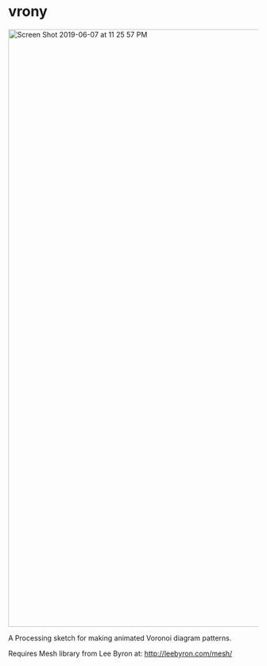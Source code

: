 # vrony

<img width="1200" alt="Screen Shot 2019-06-07 at 11 25 57 PM" src="https://user-images.githubusercontent.com/1694056/59143032-d2ac4a00-897b-11e9-8b02-1c458750ed68.png">

A Processing sketch for making animated Voronoi diagram patterns.

Requires Mesh library from Lee Byron at: http://leebyron.com/mesh/
